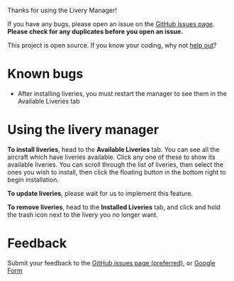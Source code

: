 Thanks for using the Livery Manager!

If you have any bugs, please open an issue on the [GitHub issues page](https://github.com/MSFS-Mega-Pack/MSFS2020-livery-manager/issues). **Please check for any duplicates before you open an issue.**

This project is open source. If you know your coding, why not [help out](https://github.com/MSFS-Mega-Pack/MSFS2020-livery-manager)?

# Known bugs

- After installing liveries, you must restart the manager to see them in the Available Liveries tab

# Using the livery manager

**To install liveries**, head to the **Available Liveries** tab. You can see all the aircraft which have liveries available. Click any one of these to show its available liveries. You can scroll through the list of liveries, then select the ones you wish to install, then click the floating button in the bottom right to begin installation.

**To update liveries**, please wait for us to implement this feature.

**To remove liveries**, head to the **Installed Liveries** tab, and click and hold the trash icon next to the livery you no longer want.

# Feedback

Submit your feedback to the [GitHub issues page (preferred)](https://github.com/MSFS-Mega-Pack/MSFS2020-livery-manager/issues), or [Google Form](https://forms.gle/ujwEmiqVRKJ51qdA7)
